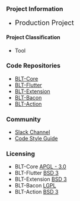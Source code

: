### Project Information

* <i class="fas fa-city" style="font-size: 1.3em; color:#800080;"></i>
  <span style="font-size: 1.3em;">Production Project</span>

#### Project Classification

* <i class="fas fa-tools" style="color:#233e81;"></i> Tool

### Code Repositories
* [BLT-Core](https://github.com/OWASP/BLT)
* [BLT-Flutter](https://github.com/OWASP/BLT-Flutter)
* [BLT-Extension](https://github.com/OWASP/BLT-Extension)
* [BLT-Bacon](https://github.com/OWASP/BLT-Bacon)
* [BLT-Action](https://github.com/OWASP/BLT-Action)

### Community
* [Slack Channel](https://owasp.slack.com/messages/project-blt)
* [Code Style Guide](http://pymbook.readthedocs.io/en/latest/pep8.html)

### Licensing
* BLT-Core [APGL - 3.0](https://github.com/OWASP/BLT/blob/master/LICENSE.md)
* BLT-Flutter [BSD 3](https://github.com/OWASP/BLT-Flutter/blob/master/LICENSE)
* BLT-Extension [BSD 3](https://github.com/OWASP/BLT-Extension/blob/master/LICENSE)
* BLT-Bacon [LGPL](https://github.com/OWASP/BLT-Bacon/blob/master/LICENSE)
* BLT-Action [BSD 3](https://github.com/OWASP/BLT-Action/blob/master/LICENSE)


